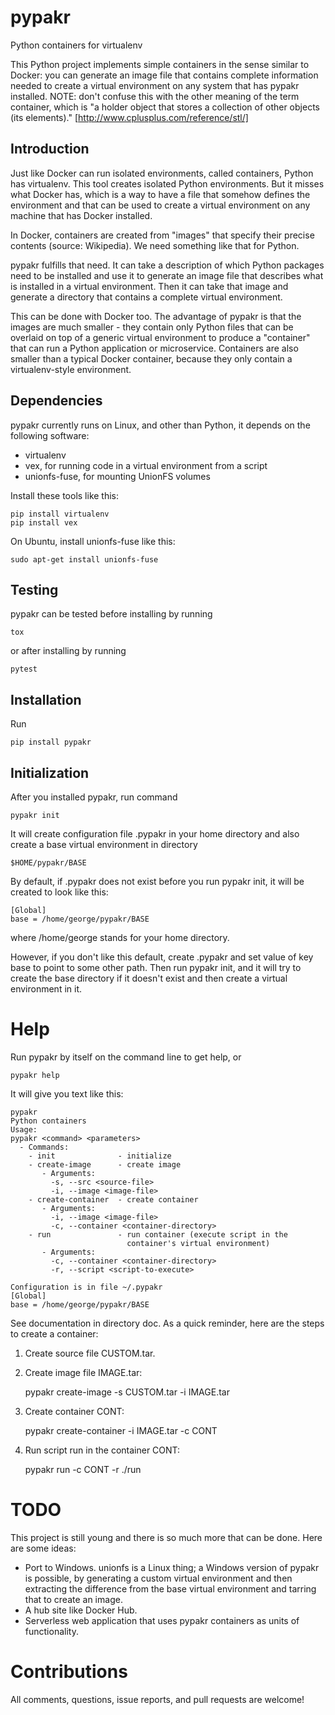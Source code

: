 # pypakr

Python containers for virtualenv

This Python project implements simple containers in the sense similar to
Docker: you can generate an image file that contains complete information
needed to create a virtual environment on any system that has pypakr
installed. NOTE: don't confuse this with the other meaning of the term
container, which is "a holder object that stores a collection of other
objects (its elements)." [http://www.cplusplus.com/reference/stl/]

## Introduction

Just like Docker can run isolated environments, called containers,
Python has virtualenv. This tool creates isolated Python
environments. But it misses what Docker has, which is a way to have a file
that somehow defines the environment and that can be used to create a
virtual environment on any machine that has Docker installed.

In Docker, containers are created from "images" that specify their precise
contents (source: Wikipedia). We need something like that for Python.

pypakr fulfills that need. It can take a description of which Python
packages need to be installed and use it to generate an image file that
describes what is installed in a virtual environment. Then it can take that
image and generate a directory that contains a complete virtual environment.

This can be done with Docker too. The advantage of pypakr is that the images
are much smaller - they contain only Python files that can be overlaid
on top of a generic virtual environment to produce a "container" that can
run a Python application or microservice. Containers are also smaller than
a typical Docker container, because they only contain a virtualenv-style
environment.

## Dependencies

pypakr currently runs on Linux, and other than Python, it depends on the
following software:

- virtualenv
- vex, for running code in a virtual environment from a script
- unionfs-fuse, for mounting UnionFS volumes

Install these tools like this:

    pip install virtualenv
    pip install vex

On Ubuntu, install unionfs-fuse like this:

    sudo apt-get install unionfs-fuse

## Testing

pypakr can be tested before installing by running

    tox

or after installing by running

    pytest

## Installation

Run

    pip install pypakr

## Initialization

After you installed pypakr, run command

    pypakr init

It will create configuration file .pypakr in your home directory and
also create a base virtual environment in directory

    $HOME/pypakr/BASE

By default, if .pypakr does not exist before you run pypakr init, it
will be created to look like this:

```
[Global]
base = /home/george/pypakr/BASE
```
where /home/george stands for your home directory.

However, if you don't like this default, create .pypakr and set value of
key base to point to some other path. Then run pypakr init, and it will
try to create the base directory if it doesn't exist and then create
a virtual environment in it.

# Help

Run pypakr by itself on the command line to get help, or

    pypakr help

It will give you text like this:

```
pypakr
Python containers
Usage:
pypakr <command> <parameters>
  - Commands:
    - init              - initialize
    - create-image      - create image
       - Arguments:
         -s, --src <source-file>
         -i, --image <image-file>
    - create-container  - create container
       - Arguments:
         -i, --image <image-file>
         -c, --container <container-directory>
    - run               - run container (execute script in the
                          container's virtual environment)
       - Arguments:
         -c, --container <container-directory>
         -r, --script <script-to-execute>

Configuration is in file ~/.pypakr
[Global]
base = /home/george/pypakr/BASE
```

See documentation in directory doc. As a quick reminder, here are the steps
to create a container:

1. Create source file CUSTOM.tar.

2. Create image file IMAGE.tar:

    pypakr create-image -s CUSTOM.tar -i IMAGE.tar

3. Create container CONT:

    pypakr create-container -i IMAGE.tar -c CONT

4. Run script run in the container CONT:

    pypakr run -c CONT -r ./run

# TODO

This project is still young and there is so much more that can be done.
Here are some ideas:

- Port to Windows. unionfs is a Linux thing; a Windows version of pypakr
is possible, by generating a custom virtual environment and then extracting
the difference from the base virtual environment and tarring that to create
an image.
- A hub site like Docker Hub.
- Serverless web application that uses pypakr containers as units of
functionality.

# Contributions

All comments, questions, issue reports, and pull requests are welcome!
